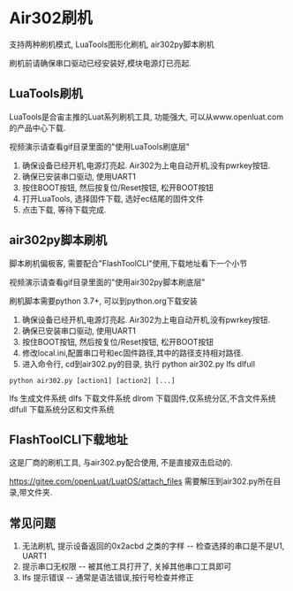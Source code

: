 # Air302刷机

支持两种刷机模式, LuaTools图形化刷机, air302py脚本刷机

刷机前请确保串口驱动已经安装好,模块电源灯已亮起.

## LuaTools刷机

LuaTools是合宙主推的Luat系列刷机工具, 功能强大, 可以从www.openluat.com的产品中心下载.

视频演示请查看gif目录里面的"使用LuaTools刷底层"

1. 确保设备已经开机,电源灯亮起. Air302为上电自动开机,没有pwrkey按钮.
2. 确保已安装串口驱动, 使用UART1
3. 按住BOOT按钮, 然后按复位/Reset按钮, 松开BOOT按钮
4. 打开LuaTools, 选择固件下载, 选好ec结尾的固件文件
5. 点击下载, 等待下载完成.

## air302py脚本刷机

脚本刷机偏极客, 需要配合"FlashToolCLI"使用,下载地址看下一个小节

视频演示请查看gif目录里面的"使用air302py脚本刷底层"

刷机脚本需要python 3.7+, 可以到python.org下载安装

1. 确保设备已经开机,电源灯亮起. Air302为上电自动开机,没有pwrkey按钮.
2. 确保已安装串口驱动, 使用UART1
3. 按住BOOT按钮, 然后按复位/Reset按钮, 松开BOOT按钮
4. 修改local.ini,配置串口号和ec固件路径,其中的路径支持相对路径.
5. 进入命令行, cd到air302.py的目录, 执行 python air302.py lfs dlfull

```
python air302.py [action1] [action2] [...]
```

lfs 生成文件系统
dlfs 下载文件系统
dlrom 下载固件,仅系统分区,不含文件系统
dlfull 下载系统分区和文件系统

## FlashToolCLI下载地址

这是厂商的刷机工具, 与air302.py配合使用, 不是直接双击启动的.

https://gitee.com/openLuat/LuatOS/attach_files 需要解压到air302.py所在目录,带文件夹.

## 常见问题

1. 无法刷机, 提示设备返回的0x2acbd 之类的字样 -- 检查选择的串口是不是U1, UART1
2. 提示串口无权限 -- 被其他工具打开了, 关掉其他串口工具即可
3. lfs 提示错误 -- 通常是语法错误,按行号检查并修正
